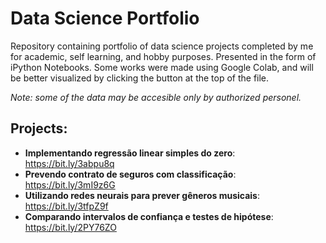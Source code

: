 # Data Science Portfolio

Repository containing portfolio of data science projects completed by me for academic, self learning, and hobby purposes. Presented in the form of iPython Notebooks. Some works were made using Google Colab, and will be better visualized by clicking the button at the top of the file.

*Note: some of the data may be accesible only by authorized personel.*

## Projects:
- **Implementando regressão linear simples do zero**: https://bit.ly/3abpu8q
- **Prevendo contrato de seguros com classificação**: https://bit.ly/3mI9z6G
- **Utilizando redes neurais para prever gêneros musicais**: https://bit.ly/3tfpZ9f
- **Comparando intervalos de confiança e testes de hipótese**: https://bit.ly/2PY76ZO
